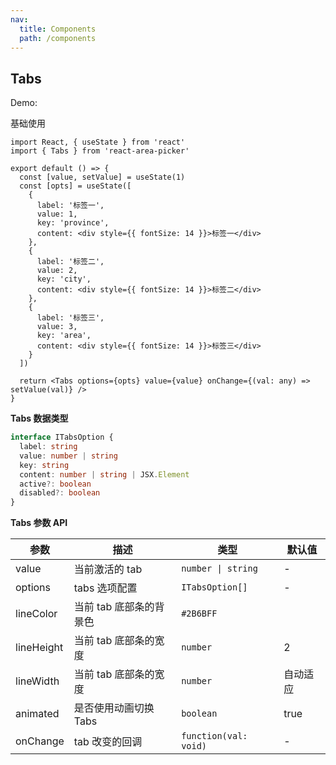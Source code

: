 ```yaml
---
nav:
  title: Components
  path: /components
---
```


## Tabs

Demo:

基础使用

```tsx
import React, { useState } from 'react'
import { Tabs } from 'react-area-picker'

export default () => {
  const [value, setValue] = useState(1)
  const [opts] = useState([
    {
      label: '标签一',
      value: 1,
      key: 'province',
      content: <div style={{ fontSize: 14 }}>标签一</div>
    },
    {
      label: '标签二',
      value: 2,
      key: 'city',
      content: <div style={{ fontSize: 14 }}>标签二</div>
    },
    {
      label: '标签三',
      value: 3,
      key: 'area',
      content: <div style={{ fontSize: 14 }}>标签三</div>
    }
  ])

  return <Tabs options={opts} value={value} onChange={(val: any) => setValue(val)} />
}
```

**Tabs 数据类型**

```ts
interface ITabsOption {
  label: string
  value: number | string
  key: string
  content: number | string | JSX.Element
  active?: boolean
  disabled?: boolean
}
```

**Tabs 参数 API**

| 参数       | 描述                    | 类型                  | 默认值   |
| ---------- | ----------------------- | --------------------- | -------- |
| value      | 当前激活的 tab          | `number \| string`    | -        |
| options    | tabs 选项配置           | `ITabsOption[]`       | -        |
| lineColor  | 当前 tab 底部条的背景色 | `#2B6BFF`             |
| lineHeight | 当前 tab 底部条的宽度   | `number`              | 2        |
| lineWidth  | 当前 tab 底部条的宽度   | `number`              | 自动适应 |
| animated   | 是否使用动画切换 Tabs   | `boolean`             | true     |
| onChange   | tab 改变的回调          | `function(val: void)` | -        |

